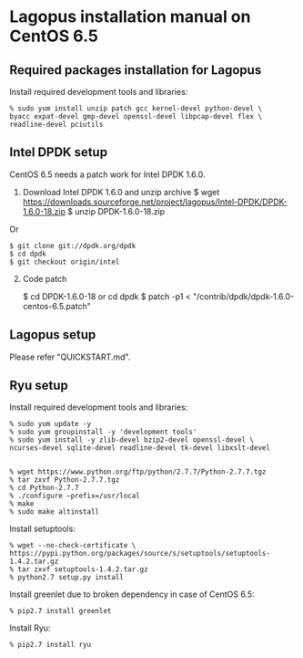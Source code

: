 Lagopus installation manual on CentOS 6.5
=========================================

Required packages installation for Lagopus
------------------------------
Install required development tools and libraries:

	% sudo yum install unzip patch gcc kernel-devel python-devel \
	byacc expat-devel gmp-devel openssl-devel libpcap-devel flex \
	readline-devel pciutils

Intel DPDK setup
------------------------------
CentOS 6.5 needs a patch work for Intel DPDK 1.6.0.

1. Download Intel DPDK 1.6.0 and unzip archive
	$ wget https://downloads.sourceforge.net/project/lagopus/Intel-DPDK/DPDK-1.6.0-18.zip
	$ unzip DPDK-1.6.0-18.zip

Or

	$ git clone git://dpdk.org/dpdk
	$ cd dpdk
	$ git checkout origin/intel

2. Code patch

	$ cd DPDK-1.6.0-18 or cd dpdk
	$ patch -p1 < "<path to lagopus>/contrib/dpdk/dpdk-1.6.0-centos-6.5.patch"

Lagopus setup
------------------------------
Please refer "QUICKSTART.md".

Ryu setup
------------------------------
Install required development tools and libraries:

	% sudo yum update -y
	% sudo yum groupinstall -y 'development tools'
	% sudo yum install -y zlib-devel bzip2-devel openssl-devel \
	ncurses-devel sqlite-devel readline-devel tk-devel libxslt-devel


	% wget https://www.python.org/ftp/python/2.7.7/Python-2.7.7.tgz
	% tar zxvf Python-2.7.7.tgz
	% cd Python-2.7.7
	% ./configure —prefix=/usr/local
	% make
	% sudo make altinstall

Install setuptools:

	% wget --no-check-certificate \
	https://pypi.python.org/packages/source/s/setuptools/setuptools-1.4.2.tar.gz
	% tar zxvf setuptools-1.4.2.tar.gz
	% python2.7 setup.py install

Install greenlet due to broken dependency in case of CentOS 6.5:

	% pip2.7 install greenlet

Install Ryu:

	% pip2.7 install ryu
